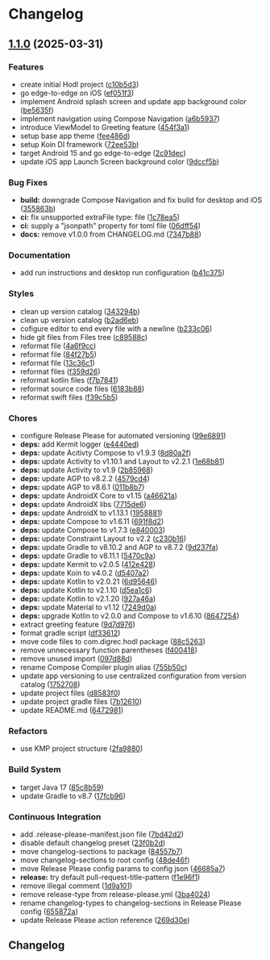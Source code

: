 # Changelog

## [1.1.0](https://github.com/digrec/hodl/compare/com.digrec.hodl-v1.0.0...com.digrec.hodl-v1.1.0) (2025-03-31)


### Features

* create initial Hodl project ([c10b5d3](https://github.com/digrec/hodl/commit/c10b5d31419007ad6c5d591766bea6d1afccdc96))
* go edge-to-edge on iOS ([ef051f3](https://github.com/digrec/hodl/commit/ef051f346e9cfe6dd43818720e6e068f18ff9963))
* implement Android splash screen and update app background color ([be5635f](https://github.com/digrec/hodl/commit/be5635f3520939d719fbb3e15e6078bfd242ecc0))
* implement navigation using Compose Navigation ([a6b5937](https://github.com/digrec/hodl/commit/a6b5937c12c9d1cf7bc545cd67d905e920a30bc9))
* introduce ViewModel to Greeting feature ([454f3a1](https://github.com/digrec/hodl/commit/454f3a12d7466b0d4d27456133db38ea753833e4))
* setup base app theme ([fee486d](https://github.com/digrec/hodl/commit/fee486d16f11893dd8c2696408fe2b6760a8cc77))
* setup Koin DI framework ([72ee53b](https://github.com/digrec/hodl/commit/72ee53bc19b9cc8cce74010914f368b9d29c1e9c))
* target Android 15 and go edge-to-edge ([2c91dec](https://github.com/digrec/hodl/commit/2c91dec35ebd6769a6748eb0ee3b2f1100df76b8))
* update iOS app Launch Screen background color ([9dccf5b](https://github.com/digrec/hodl/commit/9dccf5bef0ef5d0c87daf4de9041f094653b6f0c))


### Bug Fixes

* **build:** downgrade Compose Navigation and fix build for desktop and iOS ([355863b](https://github.com/digrec/hodl/commit/355863b2874a34f136b24499f8ec83f2be5a2034))
* **ci:** fix unsupported extraFile type: file ([1c78ea5](https://github.com/digrec/hodl/commit/1c78ea559d4c3b5732d2a6ea792e7418bbfe88f6))
* **ci:** supply a "jsonpath" property for toml file ([06dff54](https://github.com/digrec/hodl/commit/06dff541ad9dcfe27c4f6bbb92dd09cd3a6e6a55))
* **docs:** remove v1.0.0 from CHANGELOG.md ([7347b88](https://github.com/digrec/hodl/commit/7347b886bb3bc47c862dd020199cd6228c9e3f33))


### Documentation

* add run instructions and desktop run configuration ([b41c375](https://github.com/digrec/hodl/commit/b41c375384831f04debbe961894902efa7e6fed0))


### Styles

* clean up version catalog ([343294b](https://github.com/digrec/hodl/commit/343294b6282aa352b55e3d02ecf09ff2bdc97ec5))
* clean up version catalog ([b2ad6eb](https://github.com/digrec/hodl/commit/b2ad6eb3054a8722a1fde542f868bcf0a0a3a0bf))
* cofigure editor to end every file with a newline ([b233c06](https://github.com/digrec/hodl/commit/b233c06914ccec8b6b3fc43bce72b2c5367fdc8d))
* hide git files from Files tree ([c89588c](https://github.com/digrec/hodl/commit/c89588c090e218c72f8dcd288b3149481aadeb8d))
* reformat file ([4a6f9cc](https://github.com/digrec/hodl/commit/4a6f9cc1133176f11e1d28e1983fda2daaefe4ae))
* reformat file ([84f27b5](https://github.com/digrec/hodl/commit/84f27b57a5e1cdbd560dfed1a14d9da62fdfd553))
* reformat file ([13c36c1](https://github.com/digrec/hodl/commit/13c36c16ea29f2e1c56c41457661af9b094a426c))
* reformat files ([f359d26](https://github.com/digrec/hodl/commit/f359d26507030a843125260e2d81fd48ecb31fe5))
* reformat kotlin files ([f7b7841](https://github.com/digrec/hodl/commit/f7b784133ca2fbca6459835be2f9c9187e058302))
* reformat source code files ([6183b88](https://github.com/digrec/hodl/commit/6183b88968aab84f8e01cd1c34bc8556c722e193))
* reformat swift files ([f39c5b5](https://github.com/digrec/hodl/commit/f39c5b5929754c5ecb197b85337e13a60f0e13fb))


### Chores

* configure Release Please for automated versioning ([99e6891](https://github.com/digrec/hodl/commit/99e6891d75b02ac6de186b75043c6310fdfb1bab))
* **deps:** add Kermit logger ([e4440ed](https://github.com/digrec/hodl/commit/e4440ed43865ad3d201ae52bb9eb9c94669c3690))
* **deps:** update Acitivty Compose to v1.9.3 ([8d80a2f](https://github.com/digrec/hodl/commit/8d80a2fde3c0b88bb06bc7857e7e60947e3faa32))
* **deps:** update Activity to v1.10.1 and Layout to v2.2.1 ([1e68b81](https://github.com/digrec/hodl/commit/1e68b81cfb28001a29dea3e5223e7c51be4f023c))
* **deps:** update Activity to v1.9 ([2b85968](https://github.com/digrec/hodl/commit/2b85968b251a3750d4419a8af819d21d59a311df))
* **deps:** update AGP to v8.2.2 ([4579cd4](https://github.com/digrec/hodl/commit/4579cd430becc2eba74c3c4506871cb67e09fe22))
* **deps:** update AGP to v8.6.1 ([011b8b7](https://github.com/digrec/hodl/commit/011b8b73fe63e96273df306e4a259b10f4ad158c))
* **deps:** update AndroidX Core to v1.15 ([a46621a](https://github.com/digrec/hodl/commit/a46621a23e3971a35aa8ddbd108de4f29b601f5c))
* **deps:** update AndroidX libs ([7715de6](https://github.com/digrec/hodl/commit/7715de68ee2ebcc909812858d1fbc8ba59749678))
* **deps:** update AndroidX to v1.13.1 ([1958881](https://github.com/digrec/hodl/commit/19588818f9531ce29dad8bc93e99b6c3b51a99b0))
* **deps:** update Compose to v1.6.11 ([691f8d2](https://github.com/digrec/hodl/commit/691f8d2c46d03b62fe54670e8384bcc1e454488e))
* **deps:** update Compose to v1.7.3 ([e840003](https://github.com/digrec/hodl/commit/e8400036d51760680de63f43f39c081d701f6413))
* **deps:** update Constraint Layout to v2.2 ([c230b16](https://github.com/digrec/hodl/commit/c230b16742b589f80fd98d0c2ec717330f45306e))
* **deps:** update Gradle to v8.10.2 and AGP to v8.7.2 ([9d237fa](https://github.com/digrec/hodl/commit/9d237fab83229a4dce3be0d6c4ebe3439e60a341))
* **deps:** update Gradle to v8.11.1 ([5470c9a](https://github.com/digrec/hodl/commit/5470c9a5e003e8259d96c4dd0e1311608b96a04e))
* **deps:** update Kermit to v2.0.5 ([412e428](https://github.com/digrec/hodl/commit/412e4289946a9dee5705ac239b027e5d6076c4fd))
* **deps:** update Koin to v4.0.2 ([d5407a2](https://github.com/digrec/hodl/commit/d5407a2db9cd8fd89397aad1bd75ee3ea4e2e24c))
* **deps:** update Kotlin to v2.0.21 ([6d95646](https://github.com/digrec/hodl/commit/6d956461d5e9f23e374c03bda9bdd6eaeb80b626))
* **deps:** update Kotlin to v2.1.10 ([d5ea1c6](https://github.com/digrec/hodl/commit/d5ea1c6ff1fc42768559ce7de885709d29d1655e))
* **deps:** update Kotlin to v2.1.20 ([927a46a](https://github.com/digrec/hodl/commit/927a46aff3c2e71cf5834d08edc55832413b314a))
* **deps:** update Material to v1.12 ([7249d0a](https://github.com/digrec/hodl/commit/7249d0af763f5237d5c3f441a60b579a5ab8ae9f))
* **deps:** upgrade Kotlin to v2.0.0 and Compose to v1.6.10 ([8647254](https://github.com/digrec/hodl/commit/8647254baee2364c3f3977ef3ac8bdfcf65da7d1))
* extract greeting feature ([9d7d976](https://github.com/digrec/hodl/commit/9d7d9764db194538ca53c82857ece4e62cb63e86))
* format gradle script ([df33612](https://github.com/digrec/hodl/commit/df336122bb955c9b25eeef3e5dcb3a571500a4e4))
* move code files to com.digrec.hodl package ([88c5263](https://github.com/digrec/hodl/commit/88c52639d1f2481aed7695a0bd1fa1039ee5382a))
* remove unnecessary function parentheses ([f400418](https://github.com/digrec/hodl/commit/f4004184e9827280ff9a1af65c7f75755d4c1b9e))
* remove unused import ([097d88d](https://github.com/digrec/hodl/commit/097d88dc4f6950671faddadf182ac12a6dc0d2e0))
* rename Compose Compiler plugin alias ([755b50c](https://github.com/digrec/hodl/commit/755b50c519557abfd7a7ebe98d48e55ebcb99783))
* update app versioning to use centralized configuration from version catalog ([1752708](https://github.com/digrec/hodl/commit/1752708fe118be69798a7894dcc0299816ce0dd0))
* update project files ([d8583f0](https://github.com/digrec/hodl/commit/d8583f0c8e7e3c527a5a16ac6dd5c7652f2fc7ef))
* update project gradle files ([7b12610](https://github.com/digrec/hodl/commit/7b1261089a894a676dc467922cc1d13b0536b2ad))
* update README.md ([6472981](https://github.com/digrec/hodl/commit/6472981259a7ce478135987f7a71ed96c2634bca))


### Refactors

* use KMP project structure ([2fa9880](https://github.com/digrec/hodl/commit/2fa98809e9cf6f81edd1aa0dda74a5c95eaffc6e))


### Build System

* target Java 17 ([85c8b59](https://github.com/digrec/hodl/commit/85c8b590de96c1affd71a1c830ca967e8540230f))
* update Gradle to v8.7 ([17fcb96](https://github.com/digrec/hodl/commit/17fcb96ed6450dff11196ae7eb9e57ca50b60ed1))


### Continuous Integration

* add .release-please-manifest.json file ([7bd42d2](https://github.com/digrec/hodl/commit/7bd42d2ada811e3f631868ead1bdcadd9addfec8))
* disable default changelog preset ([23f0b2d](https://github.com/digrec/hodl/commit/23f0b2d9fc18fc44539c396353f959f08057d2ef))
* move changelog-sections to package ([84557b7](https://github.com/digrec/hodl/commit/84557b7d0750ebe14812a298a34b593fe1ff3e71))
* move changelog-sections to root config ([48de46f](https://github.com/digrec/hodl/commit/48de46f0d423a61198a28120661e3bec55cd9c75))
* move Release Please config params to config json ([46685a7](https://github.com/digrec/hodl/commit/46685a7bf461b5fd893858ab630782571c48b308))
* **release:** try default pull-request-title-pattern ([f1e96f1](https://github.com/digrec/hodl/commit/f1e96f1525d61bdd1e28b6fc65259d5ad0f161d8))
* remove illegal comment ([1d9a101](https://github.com/digrec/hodl/commit/1d9a101527cf30f5001cc09894c0bba43ba32205))
* remove release-type from release-please.yml ([3ba4024](https://github.com/digrec/hodl/commit/3ba4024d2b7d8230273fdd575260fb3c2b2278fe))
* rename changelog-types to changelog-sections in Release Please config ([655872a](https://github.com/digrec/hodl/commit/655872ae74f971ca1254c488173c920b9e3aa52a))
* update Release Please action reference ([269d30e](https://github.com/digrec/hodl/commit/269d30e03799eae88306bdb29a6828f39b2e569d))

## Changelog
